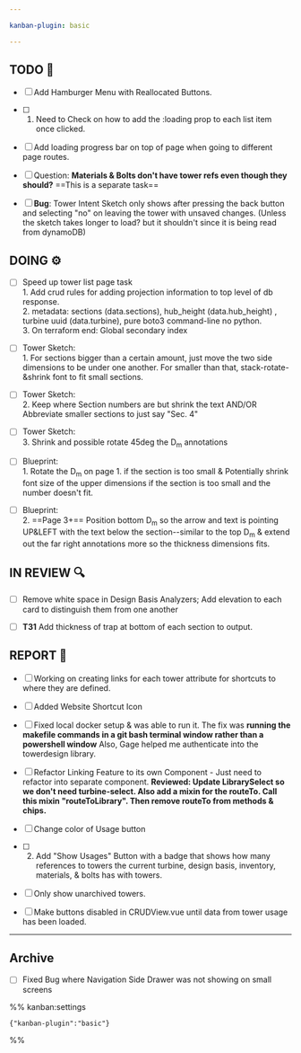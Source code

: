 ```yaml
---

kanban-plugin: basic

---
```


## TODO 💭

- [ ] Add Hamburger Menu with Reallocated Buttons.
- [ ] 1. Need to Check on how to add the :loading prop to each list item once clicked.
- [ ] Add loading progress bar on top of page when going to different page routes.
- [ ] Question: **Materials & Bolts don't have tower refs even though they should?** ==This is a separate task==
- [ ] **Bug**: Tower Intent Sketch only shows after pressing the back button and selecting "no" on leaving the tower with unsaved changes. (Unless the sketch takes longer to load? but it shouldn't since it is being read from dynamoDB)


## DOING ⚙️

- [ ] Speed up tower list page task <br>1. Add crud rules for adding projection information to top level of db response. <br>2. metadata: sections (data.sections), hub_height (data.hub_height) , turbine uuid (data.turbine), pure boto3 command-line no python. <br> 3. On terraform end: Global secondary index
- [ ] Tower Sketch: <br>1. For sections bigger than a certain amount, just move the two side dimensions to be under one another. For smaller than that, stack-rotate-&shrink font to fit small sections.
- [ ] Tower Sketch:<br>2. Keep where Section numbers are but shrink the text AND/OR Abbreviate smaller sections to just say "Sec. 4"
- [ ] Tower Sketch:<br>3. Shrink and possible rotate 45deg the D<sub>m</sub> annotations
- [ ] Blueprint:<br>1. Rotate the D<sub>m</sub> on page 1. if the section is too small & Potentially shrink font size of the upper dimensions if the section is too small and the number doesn't fit.
- [ ] Blueprint:<br>2. ==Page 3+== Position bottom D<sub>m</sub> so the arrow and text is pointing UP&LEFT with the text below the section--similar to the top D<sub>m</sub> & extend out the far right annotations more so the thickness dimensions fits.


## IN REVIEW 🔍

- [ ] Remove white space in Design Basis Analyzers; Add elevation to each card to distinguish them from one another
- [ ] **T31** Add thickness of trap at bottom of each section to output.


## REPORT 📎

- [ ] Working on creating links for each tower attribute for shortcuts to where they are defined.
- [ ] Added Website Shortcut Icon
- [ ] Fixed local docker setup & was able to run it. The fix was **running the makefile commands in a git bash terminal window rather than a powershell window** Also, Gage helped me authenticate into the towerdesign library.
- [ ] Refactor Linking Feature to its own Component - Just need to refactor into separate component. **Reviewed: Update LibrarySelect so we don't need turbine-select. Also add a mixin for the routeTo. Call this mixin "routeToLibrary". Then remove routeTo from methods & chips.**
- [ ] Change color of Usage button
- [ ] 2. Add "Show Usages" Button with a badge that shows how many references to towers the current turbine, design basis, inventory, materials, & bolts has with towers.
- [ ] Only show unarchived towers.
- [ ] Make buttons disabled in CRUDView.vue until data from tower usage has been loaded.


***

## Archive

- [ ] Fixed Bug where Navigation Side Drawer was not showing on small screens

%% kanban:settings
```
{"kanban-plugin":"basic"}
```
%%